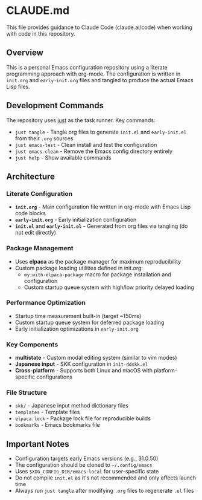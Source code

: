 # CLAUDE.md

This file provides guidance to Claude Code (claude.ai/code) when working with code in this repository.

## Overview

This is a personal Emacs configuration repository using a literate programming approach with org-mode. The configuration is written in `init.org` and `early-init.org` files and tangled to produce the actual Emacs Lisp files.

## Development Commands

The repository uses [just](https://just.systems/) as the task runner. Key commands:

- `just tangle` - Tangle org files to generate `init.el` and `early-init.el` from their `.org` sources
- `just emacs-test` - Clean install and test the configuration 
- `just emacs-clean` - Remove the Emacs config directory entirely
- `just help` - Show available commands

## Architecture

### Literate Configuration
- **`init.org`** - Main configuration file written in org-mode with Emacs Lisp code blocks
- **`early-init.org`** - Early initialization configuration 
- **`init.el`** and **`early-init.el`** - Generated from org files via tangling (do not edit directly)

### Package Management
- Uses **elpaca** as the package manager for maximum reproducibility
- Custom package loading utilities defined in init.org:
  - `my:with-elpaca-package` macro for package installation and configuration
  - Custom startup queue system with high/low priority delayed loading

### Performance Optimization
- Startup time measurement built-in (target ~150ms)
- Custom startup queue system for deferred package loading
- Early initialization optimizations in `early-init.org`

### Key Components
- **multistate** - Custom modal editing system (similar to vim modes)
- **Japanese input** - SKK configuration in `init-ddskk.el` 
- **Cross-platform** - Supports both Linux and macOS with platform-specific configurations

### File Structure
- `skk/` - Japanese input method dictionary files
- `templates` - Template files
- `elpaca.lock` - Package lock file for reproducible builds
- `bookmarks` - Emacs bookmarks file

## Important Notes

- Configuration targets early Emacs versions (e.g., 31.0.50)
- The configuration should be cloned to `~/.config/emacs`
- Uses `$XDG_CONFIG_DIR/emacs-local` for user-specific state
- Do not compile `init.el` as it's not recommended and only affects launch time
- Always run `just tangle` after modifying `.org` files to regenerate `.el` files